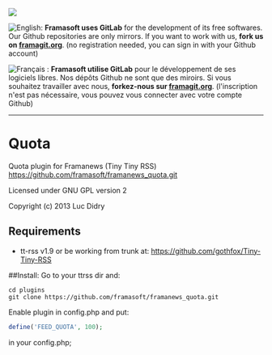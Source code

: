 [![](https://framagit.org/assets/favicon-075eba76312e8421991a0c1f89a89ee81678bcde72319dd3e8047e2a47cd3a42.ico)](https://framagit.org)

![English:](https://upload.wikimedia.org/wikipedia/commons/thumb/a/ae/Flag_of_the_United_Kingdom.svg/20px-Flag_of_the_United_Kingdom.svg.png) **Framasoft uses GitLab** for the development of its free softwares. Our Github repositories are only mirrors.
If you want to work with us, **fork us on [framagit.org](https://framagit.org)**. (no registration needed, you can sign in with your Github account)

![Français :](https://upload.wikimedia.org/wikipedia/commons/thumb/c/c3/Flag_of_France.svg/20px-Flag_of_France.svg.png) **Framasoft utilise GitLab** pour le développement de ses logiciels libres. Nos dépôts Github ne sont que des miroirs.
Si vous souhaitez travailler avec nous, **forkez-nous sur [framagit.org](https://framagit.org)**. (l'inscription n'est pas nécessaire, vous pouvez vous connecter avec votre compte Github)
* * *

Quota
=====

Quota plugin for Framanews (Tiny Tiny RSS)
https://github.com/framasoft/framanews_quota.git

Licensed under GNU GPL version 2

Copyright (c) 2013 Luc Didry

## Requirements

* tt-rss v1.9 or be working from trunk at:
https://github.com/gothfox/Tiny-Tiny-RSS

##Install:
Go to your ttrss dir and:
```shell
cd plugins
git clone https://github.com/framasoft/framanews_quota.git
```

Enable plugin in config.php and put:

```php
define('FEED_QUOTA', 100);
```

in your config.php;